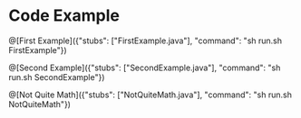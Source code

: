 
# Code Example

@[First Example]({"stubs": ["FirstExample.java"], "command": "sh run.sh FirstExample"})

@[Second Example]({"stubs": ["SecondExample.java"], "command": "sh run.sh SecondExample"})

@[Not Quite Math]({"stubs": ["NotQuiteMath.java"], "command": "sh run.sh NotQuiteMath"})


